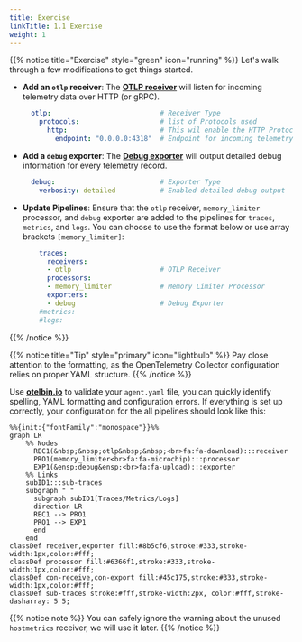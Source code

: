 ```yaml
---
title: Exercise
linkTitle: 1.1 Exercise
weight: 1
---
```


{{% notice title="Exercise" style="green" icon="running" %}}
Let's walk through a few modifications to get things started.

- **Add an `otlp` receiver**: The [**OTLP receiver**](https://docs.splunk.com/observability/en/gdi/opentelemetry/components/otlp-receiver.html) will listen for incoming telemetry data over HTTP (or gRPC).

  ```yaml
    otlp:                           # Receiver Type
      protocols:                    # list of Protocols used 
        http:                       # This wil enable the HTTP Protocol
          endpoint: "0.0.0.0:4318"  # Endpoint for incoming telemetry data
  ```

- **Add a `debug` exporter**: The [**Debug exporter**](https://github.com/open-telemetry/opentelemetry-collector/blob/main/exporter/debugexporter/README.md) will output detailed debug information for every telemetry record.

  ```yaml  
    debug:                          # Exporter Type
      verbosity: detailed           # Enabled detailed debug output
  ```

- **Update Pipelines**: Ensure that the `otlp` receiver, `memory_limiter` processor, and `debug` exporter are added to the pipelines for `traces`, `metrics`, and `logs`. You can choose to use the format below or use array brackets `[memory_limiter]`:

  ```yaml
      traces:
        receivers:
        - otlp                      # OTLP Receiver 
        processors:
        - memory_limiter            # Memory Limiter Processor  
        exporters:
        - debug                     # Debug Exporter
      #metrics:  
      #logs:     
  ```

{{% /notice %}}

{{% notice title="Tip" style="primary" icon="lightbulb" %}}
Pay close attention to the formatting, as the OpenTelemetry Collector configuration relies on proper YAML structure.
{{% /notice %}}

Use [**otelbin.io**](https://otelbin.io) to validate your `agent.yaml` file, you can quickly identify spelling, YAML formatting and configuration errors. If everything is set up correctly, your configuration for the all pipelines should look like this:

```mermaid
%%{init:{"fontFamily":"monospace"}}%%
graph LR
    %% Nodes
      REC1(&nbsp;&nbsp;otlp&nbsp;&nbsp;<br>fa:fa-download):::receiver
      PRO1(memory_limiter<br>fa:fa-microchip):::processor
      EXP1(&ensp;debug&ensp;<br>fa:fa-upload):::exporter
    %% Links
    subID1:::sub-traces
    subgraph " "
      subgraph subID1[Traces/Metrics/Logs]
      direction LR
      REC1 --> PRO1
      PRO1 --> EXP1
      end
    end
classDef receiver,exporter fill:#8b5cf6,stroke:#333,stroke-width:1px,color:#fff;
classDef processor fill:#6366f1,stroke:#333,stroke-width:1px,color:#fff;
classDef con-receive,con-export fill:#45c175,stroke:#333,stroke-width:1px,color:#fff;
classDef sub-traces stroke:#fff,stroke-width:2px, color:#fff,stroke-dasharray: 5 5;
```

{{% notice note %}}
You can safely ignore the warning about the unused `hostmetrics` receiver, we will use it later.
{{% /notice %}}
